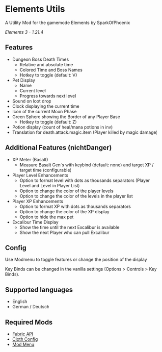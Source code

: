 # Elements Utils

A Utility Mod for the gamemode Elements by SparkOfPhoenix

_Elements 3 - 1.21.4_

## Features

- Dungeon Boss Death Times
    - Relative and absolute time
    - Colored Time and Boss Names
    - Hotkey to toggle (default: V)
- Pet Display
    - Name
    - Current level
    - Progress towards next level
- Sound on loot drop
- Clock displaying the current time
- Icon of the current Moon Phase
- Green Sphere showing the Border of any Player Base
    - Hotkey to toggle (default: Z)
- Potion display (count of heal/mana potions in inv)
- Translation for death.attack.magic.item (Player killed by magic damage)

## Additional Features (nichtDanger)

- XP Meter (Basalt)
  - Measure Basalt Gen's with keybind (default: none) and target XP / target time (configurable)
- Player Level Enhancements
  - Option to format level with dots as thousands separators (Player Level and Level in Player List)
  - Option to change the color of the player levels
  - Option to change the color of the levels in the player list
- Player XP Enhancements
  - Option to format XP with dots as thousands separators
  - Option to change the color of the XP display
  - Option to hide the max pet
- Excalibur Time Display
    - Show the time until the next Excalibur is available
    - Show the next Player who can pull Excalibur

## Config

Use Modmenu to toggle features or change the position of the display

Key Binds can be changed in the vanilla settings (Options > Controls > Key Binds).


## Supported languages

- English
- German / Deutsch

  
## Required Mods

- [Fabric API](https://modrinth.com/mod/fabric-api)
- [Cloth Config](https://modrinth.com/mod/cloth-config)
- [Mod Menu](https://modrinth.com/mod/modmenu)


